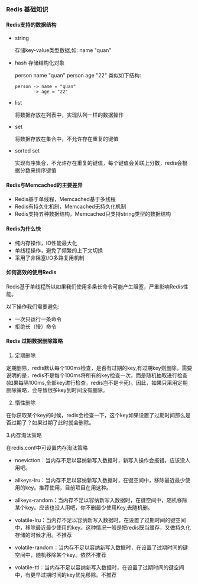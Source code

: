### Redis 基础知识

#### Redis支持的数据结构

- string    

    存储key-value类型数据,如: name "quan"  

- hash
    存储结构化对象
    
    person name "quan" person age "22"
    类似如下结构:
    ```
    person -> name = "quan"
           -> age = "22"
    ```
    
- list
    
    将数据存放在列表中，实现队列一样的数据操作

- set
    
    将数据存放在集合中，不允许存在重复的键值

- sorted set

    实现有序集合，不允许存在重复的键值，每个键值会关联上分数，redis会根据分数来排序键值
   

#### Redis与Memcached的主要差异

- Redis基于单线程，Memcached基于多线程
- Redis有持久化机制，Memcached无持久化机制
- Redis支持五种数据结构，Memcached只支持string类型的数据结构

#### Redis为什么快

- 纯内存操作，IO性能最大化
- 单线程操作，避免了频繁的上下文切换
- 采用了非阻塞I/O多路复用机制

#### 如何高效的使用Redis

Redis基于单线程所以如果我们使用多条长命令可能产生阻塞，严重影响Redis性能。

以下操作我们需要避免:

- 一次只运行一条命令
- 拒绝长（慢）命令

#### Redis 过期数据删除策略

1. 定期删除

定期删除，redis默认每个100ms检查，是否有过期的key,有过期key则删除。需要说明的是，redis不是每个100ms将所有的key检查一次，而是随机抽取进行检查(如果每隔100ms,全部key进行检查，redis岂不是卡死)。因此，如果只采用定期删除策略，会导致很多key到时间没有删除。

2. 惰性删除

在你获取某个key的时候，redis会检查一下，这个key如果设置了过期时间那么是否过期了？如果过期了此时就会删除。

3.内存淘汰策略

在redis.conf中可设置内存淘汰策略 

- noeviction：当内存不足以容纳新写入数据时，新写入操作会报错。应该没人用吧。
 
- allkeys-lru：当内存不足以容纳新写入数据时，在键空间中，移除最近最少使用的key。推荐使用，目前项目在用这种。
 
- allkeys-random：当内存不足以容纳新写入数据时，在键空间中，随机移除某个key。应该也没人用吧，你不删最少使用Key,去随机删。
 
- volatile-lru：当内存不足以容纳新写入数据时，在设置了过期时间的键空间中，移除最近最少使用的key。这种情况一般是把redis既当缓存，又做持久化存储的时候才用。不推荐

- volatile-random：当内存不足以容纳新写入数据时，在设置了过期时间的键空间中，随机移除某个key。依然不推荐
 
- volatile-ttl：当内存不足以容纳新写入数据时，在设置了过期时间的键空间中，有更早过期时间的key优先移除。不推荐

